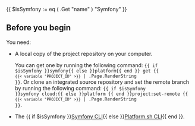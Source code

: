{{ $isSymfony := eq ( .Get "name" ) "Symfony" }}
## Before you begin

You need:

- A local copy of the project repository on your computer.
  
  You can get one by running the following command:
  <code>{{ if $isSymfony }}symfony{{ else }}platform{{ end }} get {{ `{{< variable "PROJECT_ID" >}}` | .Page.RenderString }}</code>.
  Or clone an integrated source repository
  and set the remote branch by running the following command:
  <code>{{ if $isSymfony }}symfony cloud:{{ else }}platform {{ end }}project:set-remote {{ `{{< variable "PROJECT_ID" >}}` | .Page.RenderString }}</code>.
- The {{ if $isSymfony }}[Symfony CLI](https://symfony.com/download){{ else }}[Platform.sh CLI](/administration/cli/_index.md){{ end }}.
